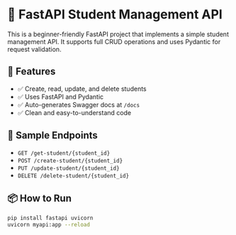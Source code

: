 # 🧠 FastAPI Student Management API

This is a beginner-friendly FastAPI project that implements a simple student management API. It supports full CRUD operations and uses Pydantic for request validation.

## 🚀 Features

- ✅ Create, read, update, and delete students
- ✅ Uses FastAPI and Pydantic
- ✅ Auto-generates Swagger docs at `/docs`
- ✅ Clean and easy-to-understand code

## 🧪 Sample Endpoints

- `GET /get-student/{student_id}`
- `POST /create-student/{student_id}`
- `PUT /update-student/{student_id}`
- `DELETE /delete-student/{student_id}`

## 📦 How to Run

```bash
pip install fastapi uvicorn
uvicorn myapi:app --reload
